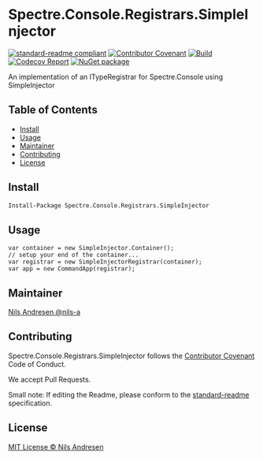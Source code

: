 # Spectre.Console.Registrars.SimpleInjector

[![standard-readme compliant][]][standard-readme]
[![Contributor Covenant][contrib-covenantimg]][contrib-covenant]
[![Build][githubimage]][githubbuild]
[![Codecov Report][codecovimage]][codecov]
[![NuGet package][nugetimage]][nuget]

An implementation of an ITypeRegistrar for Spectre.Console using SimpleInjector

## Table of Contents

- [Install](#install)
- [Usage](#usage)
- [Maintainer](#maintainer)
- [Contributing](#contributing)
- [License](#license)

## Install

```ps
Install-Package Spectre.Console.Registrars.SimpleInjector
```

## Usage

```
var container = new SimpleInjector.Container();
// setup your end of the container...
var registrar = new SimpleInjectorRegistrar(container);
var app = new CommandApp(registrar);
```

## Maintainer

[Nils Andresen @nils-a][maintainer]

## Contributing

Spectre.Console.Registrars.SimpleInjector follows the [Contributor Covenant][contrib-covenant] Code of Conduct.

We accept Pull Requests.

Small note: If editing the Readme, please conform to the [standard-readme][] specification.

## License

[MIT License © Nils Andresen][license]

[githubbuild]: https://github.com/nils-org/Spectre.Console.Registrars.SimpleInjector/actions/workflows/build.yml?query=branch%3Adevelop
[githubimage]: https://github.com/nils-org/Spectre.Console.Registrars.SimpleInjector/actions/workflows/build.yml/badge.svg?branch=develop
[codecov]: https://codecov.io/gh/nils-org/Spectre.Console.Registrars.SimpleInjector
[codecovimage]: https://img.shields.io/codecov/c/github/nils-org/Spectre.Console.Registrars.SimpleInjector.svg?logo=codecov&style=flat-square
[contrib-covenant]: https://www.contributor-covenant.org/version/2/0/code_of_conduct/
[contrib-covenantimg]: https://img.shields.io/badge/Contributor%20Covenant-v2.0%20adopted-ff69b4.svg
[maintainer]: https://github.com/nils-a
[nuget]: https://nuget.org/packages/Spectre.Console.Registrars.SimpleInjector
[nugetimage]: https://img.shields.io/nuget/v/Spectre.Console.Registrars.SimpleInjector.svg?logo=nuget&style=flat-square
[license]: LICENSE.txt
[standard-readme]: https://github.com/RichardLitt/standard-readme
[standard-readme compliant]: https://img.shields.io/badge/readme%20style-standard-brightgreen.svg?style=flat-square
[documentation]: https://nils-org.github.io/Spectre.Console.Registrars.SimpleInjector/
[api]: https://cakebuild.net/api/Cake.SevenZip/